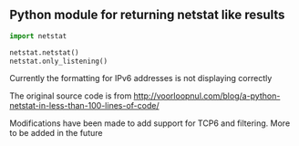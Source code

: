 ## Python module for returning netstat like results

```python
import netstat

netstat.netstat()
netstat.only_listening()
```

Currently the formatting for IPv6 addresses is not displaying correctly

The original source code is from http://voorloopnul.com/blog/a-python-netstat-in-less-than-100-lines-of-code/

Modifications have been made to add support for TCP6 and filtering. More to be added in the future
